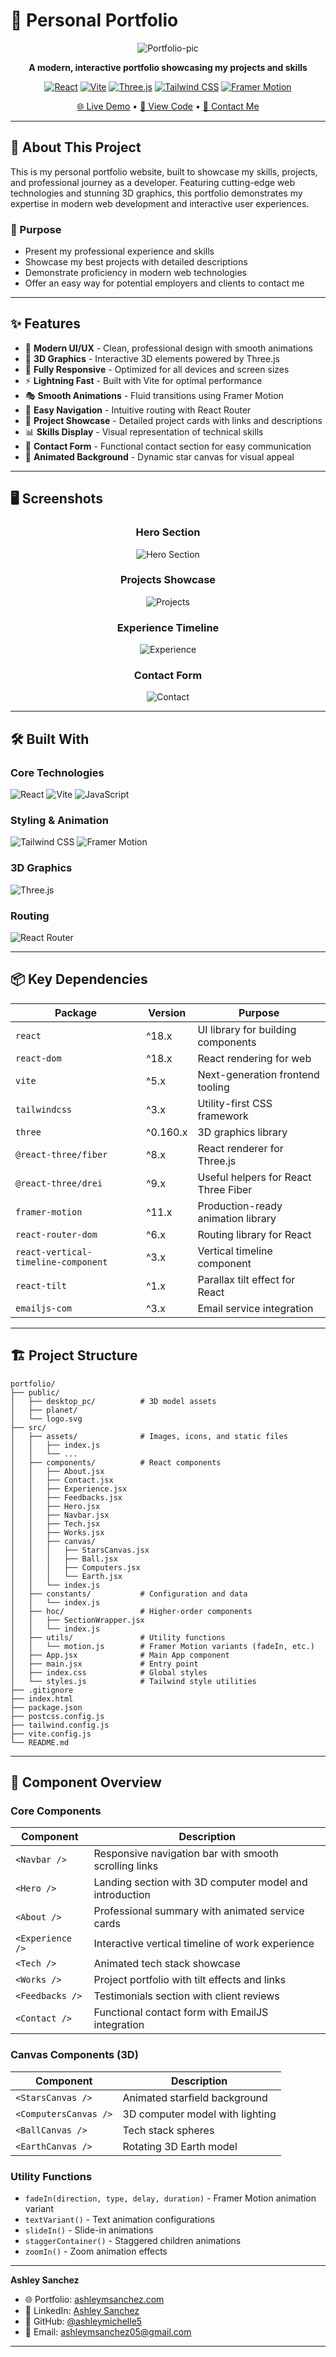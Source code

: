 # 🚀 Personal Portfolio

<div align="center">

![Portfolio-pic](./src/assets/screenshot-portfolio.png)

**A modern, interactive portfolio showcasing my projects and skills**

[![React](https://img.shields.io/badge/React-18.x-61DAFB?style=for-the-badge&logo=react&logoColor=black)](https://reactjs.org/)
[![Vite](https://img.shields.io/badge/Vite-5.x-646CFF?style=for-the-badge&logo=vite&logoColor=white)](https://vitejs.dev/)
[![Three.js](https://img.shields.io/badge/Three.js-black?style=for-the-badge&logo=three.js&logoColor=white)](https://threejs.org/)
[![Tailwind CSS](https://img.shields.io/badge/Tailwind_CSS-38B2AC?style=for-the-badge&logo=tailwind-css&logoColor=white)](https://tailwindcss.com/)
[![Framer Motion](https://img.shields.io/badge/Framer_Motion-black?style=for-the-badge&logo=framer&logoColor=blue)](https://www.framer.com/motion/)

[🌐 Live Demo](https://www.ashleymsanchez.com) • [📂 View Code](https://github.com/ashleymichelle5/Portfolio) • [📧 Contact Me](mailto:ashleymsanchez05@gmail.com)

</div>

---

## 📖 About This Project

This is my personal portfolio website, built to showcase my skills, projects, and professional journey as a developer. Featuring cutting-edge web technologies and stunning 3D graphics, this portfolio demonstrates my expertise in modern web development and interactive user experiences.

### 🎯 Purpose

- Present my professional experience and skills
- Showcase my best projects with detailed descriptions
- Demonstrate proficiency in modern web technologies
- Offer an easy way for potential employers and clients to contact me

---

## ✨ Features

- 🎨 **Modern UI/UX** - Clean, professional design with smooth animations
- 🌟 **3D Graphics** - Interactive 3D elements powered by Three.js
- 📱 **Fully Responsive** - Optimized for all devices and screen sizes
- ⚡ **Lightning Fast** - Built with Vite for optimal performance
- 🎭 **Smooth Animations** - Fluid transitions using Framer Motion
- 🧭 **Easy Navigation** - Intuitive routing with React Router
- 💼 **Project Showcase** - Detailed project cards with links and descriptions
- 📊 **Skills Display** - Visual representation of technical skills
- 💬 **Contact Form** - Functional contact section for easy communication
- 🌌 **Animated Background** - Dynamic star canvas for visual appeal

---

## 🖥️ Screenshots

<div align="center">

### Hero Section
![Hero Section](./src/assets/hero.png)

### Projects Showcase
![Projects](./src/assets/projects.png)

### Experience Timeline
![Experience](./src/assets/experience.png)

### Contact Form
![Contact](./src/assets/contact.png)

</div>

---

## 🛠️ Built With

### Core Technologies

![React](https://img.shields.io/badge/React-20232A?style=for-the-badge&logo=react&logoColor=61DAFB)
![Vite](https://img.shields.io/badge/Vite-B73BFE?style=for-the-badge&logo=vite&logoColor=FFD62E)
![JavaScript](https://img.shields.io/badge/JavaScript-F7DF1E?style=for-the-badge&logo=javascript&logoColor=black)

### Styling & Animation

![Tailwind CSS](https://img.shields.io/badge/Tailwind_CSS-38B2AC?style=for-the-badge&logo=tailwind-css&logoColor=white)
![Framer Motion](https://img.shields.io/badge/Framer%20Motion-0055FF?style=for-the-badge&logo=framer&logoColor=white)

### 3D Graphics

![Three.js](https://img.shields.io/badge/Three.js-000000?style=for-the-badge&logo=three.js&logoColor=white)

### Routing

![React Router](https://img.shields.io/badge/React_Router-CA4245?style=for-the-badge&logo=react-router&logoColor=white)

---

## 📦 Key Dependencies

| Package | Version | Purpose |
|---------|---------|---------|
| `react` | ^18.x | UI library for building components |
| `react-dom` | ^18.x | React rendering for web |
| `vite` | ^5.x | Next-generation frontend tooling |
| `tailwindcss` | ^3.x | Utility-first CSS framework |
| `three` | ^0.160.x | 3D graphics library |
| `@react-three/fiber` | ^8.x | React renderer for Three.js |
| `@react-three/drei` | ^9.x | Useful helpers for React Three Fiber |
| `framer-motion` | ^11.x | Production-ready animation library |
| `react-router-dom` | ^6.x | Routing library for React |
| `react-vertical-timeline-component` | ^3.x | Vertical timeline component |
| `react-tilt` | ^1.x | Parallax tilt effect for React |
| `emailjs-com` | ^3.x | Email service integration |

---


## 🏗️ Project Structure
```
portfolio/
├── public/
│   ├── desktop_pc/          # 3D model assets
│   ├── planet/
│   └── logo.svg
├── src/
│   ├── assets/              # Images, icons, and static files
│   │   ├── index.js
│   │   └── ...
│   ├── components/          # React components
│   │   ├── About.jsx
│   │   ├── Contact.jsx
│   │   ├── Experience.jsx
│   │   ├── Feedbacks.jsx
│   │   ├── Hero.jsx
│   │   ├── Navbar.jsx
│   │   ├── Tech.jsx
│   │   ├── Works.jsx
│   │   ├── canvas/
│   │   │   ├── StarsCanvas.jsx
│   │   │   ├── Ball.jsx
│   │   │   ├── Computers.jsx
│   │   │   └── Earth.jsx
│   │   └── index.js
│   ├── constants/           # Configuration and data
│   │   └── index.js
│   ├── hoc/                 # Higher-order components
│   │   ├── SectionWrapper.jsx
│   │   └── index.js
│   ├── utils/               # Utility functions
│   │   └── motion.js        # Framer Motion variants (fadeIn, etc.)
│   ├── App.jsx              # Main App component
│   ├── main.jsx             # Entry point
│   ├── index.css            # Global styles
│   └── styles.js            # Tailwind style utilities
├── .gitignore
├── index.html
├── package.json
├── postcss.config.js
├── tailwind.config.js
├── vite.config.js
└── README.md
```

---

## 🎨 Component Overview

### Core Components

| Component | Description |
|-----------|-------------|
| `<Navbar />` | Responsive navigation bar with smooth scrolling links |
| `<Hero />` | Landing section with 3D computer model and introduction |
| `<About />` | Professional summary with animated service cards |
| `<Experience />` | Interactive vertical timeline of work experience |
| `<Tech />` | Animated tech stack showcase |
| `<Works />` | Project portfolio with tilt effects and links |
| `<Feedbacks />` | Testimonials section with client reviews |
| `<Contact />` | Functional contact form with EmailJS integration |

### Canvas Components (3D)

| Component | Description |
|-----------|-------------|
| `<StarsCanvas />` | Animated starfield background |
| `<ComputersCanvas />` | 3D computer model with lighting |
| `<BallCanvas />` | Tech stack spheres |
| `<EarthCanvas />` | Rotating 3D Earth model |

### Utility Functions

- `fadeIn(direction, type, delay, duration)` - Framer Motion animation variant
- `textVariant()` - Text animation configurations
- `slideIn()` - Slide-in animations
- `staggerContainer()` - Staggered children animations
- `zoomIn()` - Zoom animation effects

---

**Ashley Sanchez**

- 🌐 Portfolio: [ashleymsanchez.com](https://www.ashleymsanchez.com)
- 💼 LinkedIn: [Ashley Sanchez](https://www.linkedin.com/in/ashley-sanchez-029331390/)
- 🐙 GitHub: [@ashleymichelle5](https://github.com/ashleymichelle5)
- 📧 Email: ashleymsanchez05@gmail.com


---
